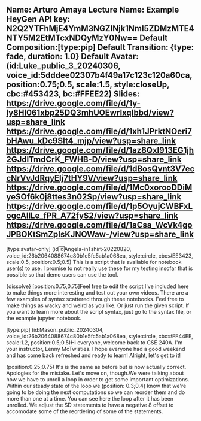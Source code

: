Name: Arturo Amaya
Lecture Name: Example
HeyGen API key: N2Q2YTFhMjE4YmM3NGZlNjk1NmI5ZDMzMTE4NTY5M2EtMTcxNDQyMzY0Nw==
Default Composition:[type:pip]
Default Transition: {type: fade, duration: 1.0}
Default Avatar: (id:Luke_public_3_20240306, voice_id:5dddee02307b4f49a17c123c120a60ca, position:0.75;0.5, scale:1.5, style:closeUp, cbc:#453423, bc:#FFEE22)
Slides:
    https://drive.google.com/file/d/1y-ly8HI061xbp25DQ3mhUOEwrIxqIbbd/view?usp=share_link
    https://drive.google.com/file/d/1xh1JPrktNOeri7bHAwu_kDc9SIt4_mjp/view?usp=share_link
    https://drive.google.com/file/d/1az8Qxl913EG1jh2GJdlTmdCrK_FWHB-D/view?usp=share_link
    https://drive.google.com/file/d/1dBosQvnt3V7eccNrVvJdRqyEIj7tHY9V/view?usp=share_link
    https://drive.google.com/file/d/1Mc0xorooDDiMyeSOf6k0j8ttes3n02Sp/view?usp=share_link 
    https://drive.google.com/file/d/1p5OyujCWBFxLogcAllLe_fPR_A72fyS2/view?usp=share_link
    https://drive.google.com/file/d/1aCsa_WcVk4goJPBOKtSmZpIsKJNOWaw-/view?usp=share_link
--
[type:avatar-only] (id:id:Angela-inTshirt-20220820, voice_id:26b2064088674c80b1e5fc5ab1a068ea, style:circle, cbc:#EE3423, scale:0.5, position:0.5;0.5) This is a script that is available for notebook user(s) to use. I promise to not really use these for my testing insofar that is possible so that demo users can use the tool.

{dissolve} [position:0.75,0.75]Feel free to edit the script I've included here to make things more interesting and test out your own videos. There are a few examples of syntax scattered through these notebooks. Feel free to make things as wacky and weird as you like. Or just run the given script. If you want to learn more about the script syntax, just go to the syntax file, or the example jupyter notebook. 

[type:pip] (id:Mason_public_20240304, voice_id:26b2064088674c80b1e5fc5ab1a068ea, style:circle, cbc:#FF44EE, scale:1.2, position:0.5;0.5)Hi everyone, welcome back to CSE 240A. I'm your instructor, Lenny McTwisties. I hope everyone had a good weekend and has come back refreshed and ready to learn! Alright, let's get to it!

(position:0.25;0.75) It's is the same as before but is now actually correct. Apologies for the mistake. Let's move on, though.We were talking about how we have to unroll a loop in order to get some important optimizations. Within our steady state of the loop we (position: 0.3;0.4) know that we're going to be doing the next computations so we can reorder them and do more than one at a time.  You can see here the loop after it has been unrolled. We adjust the SD statements to have a negative 8 offset to accomodate some of the reordering of some of the statements. 